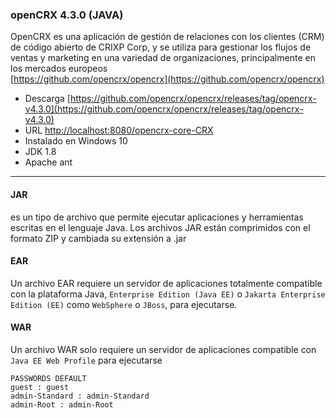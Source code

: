 ### openCRX 4.3.0 (JAVA)
OpenCRX es una aplicación de gestión de relaciones con los clientes (CRM) de código abierto de CRIXP Corp, y se utiliza para gestionar los flujos de ventas y marketing en una variedad de organizaciones, principalmente en los mercados europeos  
[https://github.com/opencrx/opencrx](https://github.com/opencrx/opencrx)

- Descarga [https://github.com/opencrx/opencrx/releases/tag/opencrx-v4.3.0](https://github.com/opencrx/opencrx/releases/tag/opencrx-v4.3.0)
- URL [http://localhost:8080/opencrx-core-CRX](http://localhost:8080/opencrx-core-CRX)
- Instalado en Windows 10
- JDK 1.8 
- Apache ant

----

#### JAR
es un tipo de archivo que permite ejecutar aplicaciones y herramientas escritas en el lenguaje Java. Los archivos JAR están comprimidos con el formato ZIP y cambiada su extensión a .jar

#### EAR
Un archivo EAR requiere un servidor de aplicaciones totalmente compatible con la plataforma Java, `Enterprise Edition (Java EE)` o `Jakarta Enterprise Edition (EE)` como `WebSphere` o `JBoss`, para ejecutarse.

#### WAR
Un archivo WAR solo requiere un servidor de aplicaciones compatible con `Java EE Web Profile` para ejecutarse

```
PASSWORDS DEFAULT
guest : guest
admin-Standard : admin-Standard
admin-Root : admin-Root
```
